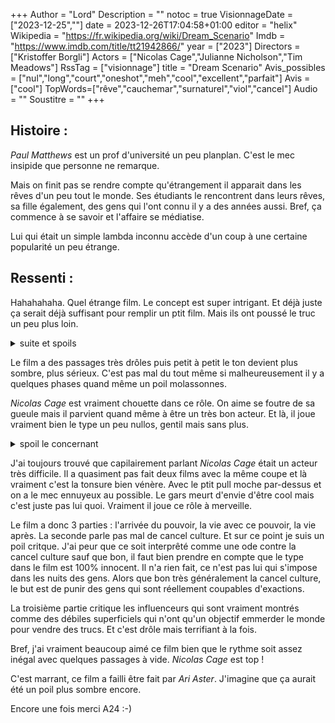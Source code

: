 +++
Author = "Lord"
Description = ""
notoc = true
VisionnageDate = ["2023-12-25",""]
date = 2023-12-26T17:04:58+01:00
editor = "helix"
Wikipedia = "https://fr.wikipedia.org/wiki/Dream_Scenario"
Imdb = "https://www.imdb.com/title/tt21942866/"
year = ["2023"]
Directors = ["Kristoffer Borgli"]
Actors = ["Nicolas Cage","Julianne Nicholson","Tim Meadows"]
RssTag = ["visionnage"]
title = "Dream Scenario"
Avis_possibles = ["nul","long","court","oneshot","meh","cool","excellent","parfait"]
Avis = ["cool"] 
TopWords=["rêve","cauchemar","surnaturel","viol","cancel"]
Audio = ""
Soustitre = ""
+++
## Histoire : 
*Paul Matthews* est un prof d'université un peu planplan.
C'est le mec insipide que personne ne remarque.

Mais on finit pas se rendre compte qu'étrangement il apparait dans les rêves d'un peu tout le monde.
Ses étudiants le rencontrent dans leurs rêves, sa fille également, des gens qui l'ont connu il y a des années aussi.
Bref, ça commence à se savoir et l'affaire se médiatise.

Lui qui était un simple lambda inconnu accède d'un coup à une certaine popularité un peu étrange.

## Ressenti :
Hahahahaha.
Quel étrange film.
Le concept est super intrigant.
Et déjà juste ça serait déjà suffisant pour remplir un ptit film.
Mais ils ont poussé le truc un peu plus loin.

<details><summary>suite et spoils</summary>

Alors qu'au départ il s'avère que *Paul* n'a qu'un rôle d'observateur dans les rêves et cauchemars, il en profite pour tenter d'avoir un éditeur pour son bouquin de recherche qu'il planifie depuis des années.
Les premiers contacts qu'il obtient sont intéressés par sa nouvelle célébrité et aimerait le faire tourner dans des pubs mais cela n'attire guère notre professeur.

Mais son rôle autrefois passif change, il devient désormais un agresseur/tueur/violeur dans les rêves de tout le monde.
Forcément, alors qu'il était plutôt sympatique auparavant il est désormais vu comme un paria.
Il est craint et évité.

Son poste d'enseignant est menacé, même sa femme perd le projet intéressant sur lequel elle bossait.
Bref, il se prend un bon gros cancel dans la gueule.
Même quand il va au resto, les clients le poussent à se barrer…

Après quelques-temps, tout s'arrête.
Bien entendu, il ne manipule absolument pas ce phénomène, il en est la première victime mais ça y est ce calvaire est désormais terminé.
Mais cet évènement a été étudié et une startup a flairé le filon et a créé un appareil qui permet aux gens de s'introduire dans les rêves d'autre personnes.

Il y a désormais des influenceurs de la nuit qui viennent te vendre leurs merdes dans ton sommeil par l'intermédiaire d'un bracelet.

</details>

Le film a des passages très drôles puis petit à petit le ton devient plus sombre, plus sérieux.
C'est pas mal du tout même si malheureusement il y a quelques phases quand même un poil molassonnes.

*Nicolas Cage* est vraiment chouette dans ce rôle.
On aime se foutre de sa gueule mais il parvient quand même à être un très bon acteur.
Et là, il joue vraiment bien le type un peu nullos, gentil mais sans plus.

<details><summary>spoil le concernant</summary>

Au début de son pouvoir, il est toujours passif dans les rêves des gens.
Les rêveurs se font courser par une menace, sont coincés par un monstre ou autre et lui il est là, il dit un ptit bonjour ou bien il regarde, mais il ne propose jamais d'aide.
Il est juste là, inutile.

Mais à un moment il rencontre une jeune femme qui lui avoue que dans son rêve, bha … c'est … un rêve érotique avec lui quoi.
Et visiblement dans la jeune femme aime vraiment bien ce rêve et ils finissent par aller boire un coup ensemble.
Bon bha de fil en aiguille, elle aimerait bien concrétiser ce rêve et elle l'invite donc chez elle.
Elle lui demande donc de se comporter comme dans le rêve, mais bon, notre gars il est quand même un poil gêné, il est marrié après tout mais bon il est quand même intéressé un peu tout du moins.

Bref, il commence à rentrer dans le rôle, mais bon il est bien moins entreprenant que sa version des songes.
Elle décide de prendre un peu les devants et alors qu'elle commence à lui enlever la ceinture, notre prof est vraiment pas à l'aise et largue une caisse.
Sacré malaise.

Bon, forcément il faut un ptit moment pour surmonter ça.
Et alors qu'elle se relance à l'assaut du type il recommence, bref, il capitule et prend la fuite.

C'est con, mais ce vieux pet miteux au moment où il se passe un peu quelque chose dans sa vie ça m'a tué.

</details>

J'ai toujours trouvé que capilairement parlant *Nicolas Cage* était un acteur très difficile.
Il a quasiment pas fait deux films avec la même coupe et là vraiment c'est la tonsure bien vénère.
Avec le ptit pull moche par-dessus et on a le mec ennuyeux au possible.
Le gars meurt d'envie d'être cool mais c'est juste pas lui quoi.
Vraiment il joue ce rôle à merveille.

Le film a donc 3 parties : l'arrivée du pouvoir, la vie avec ce pouvoir, la vie après.
La seconde parle pas mal de cancel culture.
Et sur ce point je suis un poil critque.
J'ai peur que ce soit interprêté comme une ode contre la cancel culture sauf que bon, il faut bien prendre en compte que le type dans le film est 100% innocent.
Il n'a rien fait, ce n'est pas lui qui s'impose dans les nuits des gens.
Alors que bon très généralement la cancel culture, le but est de punir des gens qui sont réellement coupables d'exactions.

La troisième partie critique les influenceurs qui sont vraiment montrés comme des débiles superficiels qui n'ont qu'un objectif emmerder le monde pour vendre des trucs.
Et c'est drôle mais terrifiant à la fois.

Bref, j'ai vraiment beaucoup aimé ce film bien que le rythme soit assez inégal avec quelques passages à vide.
*Nicolas Cage* est top !

C'est marrant, ce film a failli être fait par *Ari Aster*.
J'imagine que ça aurait été un poil plus sombre encore.

Encore une fois merci A24 :-)
